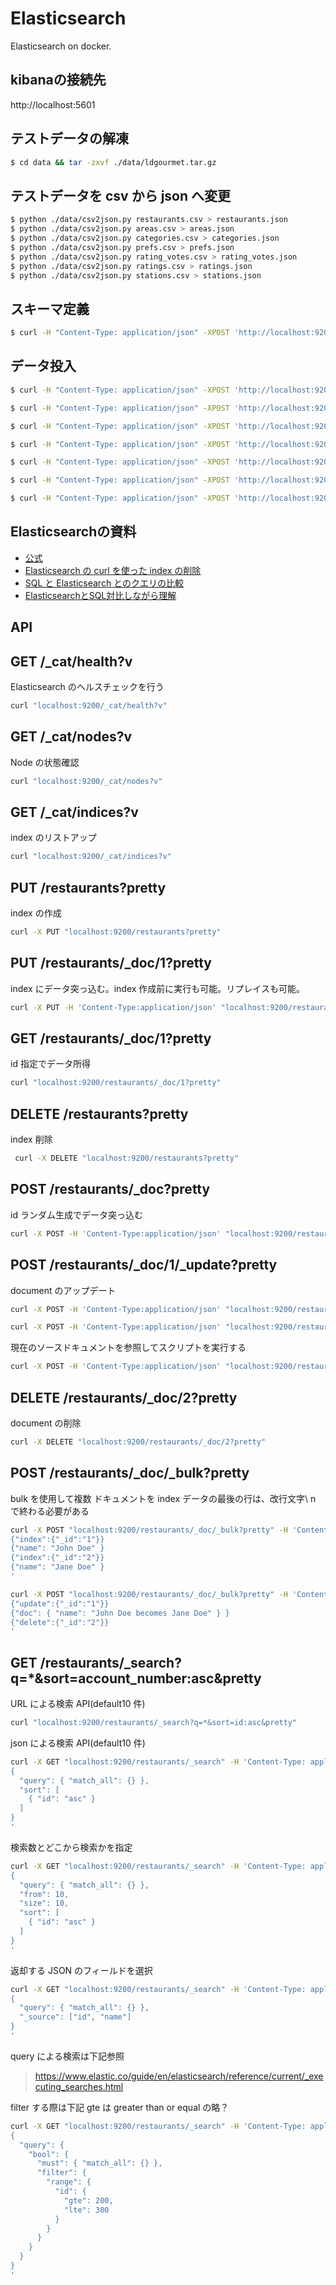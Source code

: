 # Elasticsearch

Elasticsearch on docker.

## kibanaの接続先

http://localhost:5601

## テストデータの解凍

```bash
$ cd data && tar -zxvf ./data/ldgourmet.tar.gz
```

## テストデータを csv から json へ変更

```bash
$ python ./data/csv2json.py restaurants.csv > restaurants.json
$ python ./data/csv2json.py areas.csv > areas.json
$ python ./data/csv2json.py categories.csv > categories.json
$ python ./data/csv2json.py prefs.csv > prefs.json
$ python ./data/csv2json.py rating_votes.csv > rating_votes.json
$ python ./data/csv2json.py ratings.csv > ratings.json
$ python ./data/csv2json.py stations.csv > stations.json
```

## スキーマ定義

```bash
$ curl -H "Content-Type: application/json" -XPOST 'http://localhost:9200/restaurants/_doc' -d @schema.json
```

## データ投入

```bash
$ curl -H "Content-Type: application/json" -XPOST 'http://localhost:9200/restaurants/_doc/_bulk?pretty' --data-binary "@restaurants.json"
```
```bash
$ curl -H "Content-Type: application/json" -XPOST 'http://localhost:9200/areas/_doc/_bulk?pretty' --data-binary "@areas.json"
```
```bash
$ curl -H "Content-Type: application/json" -XPOST 'http://localhost:9200/categories/_doc/_bulk?pretty' --data-binary "@categories.json"
```
```bash
$ curl -H "Content-Type: application/json" -XPOST 'http://localhost:9200/prefs/_doc/_bulk?pretty' --data-binary "@prefs.json"
```
```bash
$ curl -H "Content-Type: application/json" -XPOST 'http://localhost:9200/rating_votes/_doc/_bulk?pretty' --data-binary "@rating_votes.json"
```
```bash
$ curl -H "Content-Type: application/json" -XPOST 'http://localhost:9200/ratings/_doc/_bulk?pretty' --data-binary "@ratings.json"
```
```bash
$ curl -H "Content-Type: application/json" -XPOST 'http://localhost:9200/stations/_doc/_bulk?pretty' --data-binary "@stations.json"
```

## Elasticsearchの資料
 - [公式](https://www.elastic.co/guide/jp/index.html)
 - [Elasticsearch の curl を使った index の削除](https://qiita.com/fujieee/items/5f3795d8213373b3b450)
 - [SQL と Elasticsearch とのクエリの比較](https://qiita.com/NAO_MK2/items/630f2c4caa0e8a42407c)
 - [ElasticsearchとSQL対比しながら理解](https://qiita.com/kieaiaarh/items/5ea4e8a188bd9814000d)

## API

## GET /\_cat/health?v

Elasticsearch のヘルスチェックを行う

```bash
curl "localhost:9200/_cat/health?v"
```

## GET /\_cat/nodes?v

Node の状態確認

```bash
curl "localhost:9200/_cat/nodes?v"
```

## GET /\_cat/indices?v

index のリストアップ

```bash
curl "localhost:9200/_cat/indices?v"
```

## PUT /restaurants?pretty

index の作成

```bash
curl -X PUT "localhost:9200/restaurants?pretty"
```

## PUT /restaurants/\_doc/1?pretty

index にデータ突っ込む。index 作成前に実行も可能。リプレイスも可能。

```bash
curl -X PUT -H 'Content-Type:application/json' "localhost:9200/restaurants/_doc/1?pretty" -d '{"name": "John Doe"}'
```

## GET /restaurants/\_doc/1?pretty

id 指定でデータ所得

```bash
curl "localhost:9200/restaurants/_doc/1?pretty"
```

## DELETE /restaurants?pretty

index 削除

```bash
 curl -X DELETE "localhost:9200/restaurants?pretty"
```

## POST /restaurants/\_doc?pretty

id ランダム生成でデータ突っ込む

```bash
curl -X POST -H 'Content-Type:application/json' "localhost:9200/restaurants/_doc/?pretty" -d '{"name": "ddddd"}'
```

## POST /restaurants/\_doc/1/\_update?pretty

document のアップデート

```bash
curl -X POST -H 'Content-Type:application/json' "localhost:9200/restaurants/_doc/1/_update?pretty" -d '{"doc": {"name": "Jane Doe"}}'
```

```bash
curl -X POST -H 'Content-Type:application/json' "localhost:9200/restaurants/_doc/1/_update?pretty" -d '{"doc": {"name": "Jane Doe", "age": 20}}'
```

現在のソースドキュメントを参照してスクリプトを実行する

```bash
curl -X POST -H 'Content-Type:application/json' "localhost:9200/restaurants/_doc/1/_update?pretty" -d '{"script" : "ctx._source.age += 5"}'
```

## DELETE /restaurants/\_doc/2?pretty

document の削除

```bash
curl -X DELETE "localhost:9200/restaurants/_doc/2?pretty"
```

## POST /restaurants/\_doc/\_bulk?pretty

bulk を使用して複数 ドキュメントを index
データの最後の行は、改行文字\ n で終わる必要がある

```bash
curl -X POST "localhost:9200/restaurants/_doc/_bulk?pretty" -H 'Content-Type: application/json' -d'
{"index":{"_id":"1"}}
{"name": "John Doe" }
{"index":{"_id":"2"}}
{"name": "Jane Doe" }
'

```

```bash
curl -X POST "localhost:9200/restaurants/_doc/_bulk?pretty" -H 'Content-Type: application/json' -d'
{"update":{"_id":"1"}}
{"doc": { "name": "John Doe becomes Jane Doe" } }
{"delete":{"_id":"2"}}
'

```

## GET /restaurants/\_search?q=\*&sort=account_number:asc&pretty

URL による検索 API(default10 件)

```bash
curl "localhost:9200/restaurants/_search?q=*&sort=id:asc&pretty"
```

json による検索 API(default10 件)

```bash
curl -X GET "localhost:9200/restaurants/_search" -H 'Content-Type: application/json' -d'
{
  "query": { "match_all": {} },
  "sort": [
    { "id": "asc" }
  ]
}
'

```

検索数とどこから検索かを指定

```bash
curl -X GET "localhost:9200/restaurants/_search" -H 'Content-Type: application/json' -d'
{
  "query": { "match_all": {} },
  "from": 10,
  "size": 10,
  "sort": [
    { "id": "asc" }
  ]
}
'

```

返却する JSON のフィールドを選択

```bash
curl -X GET "localhost:9200/restaurants/_search" -H 'Content-Type: application/json' -d'
{
  "query": { "match_all": {} },
  "_source": ["id", "name"]
}
'

```

query による検索は下記参照

> https://www.elastic.co/guide/en/elasticsearch/reference/current/_executing_searches.html

filter する際は下記
gte は greater than or equal の略？

```bash
curl -X GET "localhost:9200/restaurants/_search" -H 'Content-Type: application/json' -d'
{
  "query": {
    "bool": {
      "must": { "match_all": {} },
      "filter": {
        "range": {
          "id": {
            "gte": 200,
            "lte": 300
          }
        }
      }
    }
  }
}
'

```
